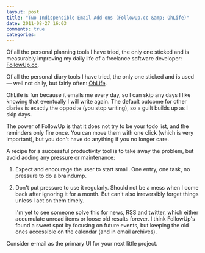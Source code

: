 ```yaml
---
layout: post
title: "Two Indispensible Email Add-ons (FollowUp.cc &amp; OhLife)"
date: 2011-08-27 16:03
comments: true
categories: 
---
```


Of all the personal planning tools I have tried, the only one sticked and is measurably improving my daily life of a freelance software developer: [FollowUp.cc](http://www.followup.cc/faq.php).

Of all the personal diary tools I have tried, the only one sticked and is used — well not daily, but fairly often: [OhLife](https://ohlife.com/).

OhLife is fun because it emails me every day, so I can skip any days I like knowing that eventually I will write again. The default outcome for other diaries is exactly the opposite (you stop writing), so a guilt builds up as I skip days.

The power of FollowUp is that it does not try to be your todo list, and the reminders only fire once. You can move them with one click (which is very important), but you don't have do anything if you no longer care.

A recipe for a successful productivity tool is to take away the problem, but avoid adding any pressure or maintenance:

1. Expect and encourage the user to start small. One entry, one task, no pressure to do a braindump.

2. Don't put pressure to use it regularly. Should not be a mess when I come back after ignoring it for a month. But can't also irreversibly forget things unless I act on them timely.

    I'm yet to see someone solve this for news, RSS and twitter, which either accumulate unread items or loose old results forever. I think FollowUp's found a sweet spot by focusing on future events, but keeping the old ones accessible on the calendar (and in email archives).

Consider e-mail as the primary UI for your next little project.
